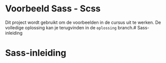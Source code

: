 # Voorbeeld Sass - Scss

Dit project wordt gebruikt om de voorbeelden in de cursus uit te werken. De volledige oplossing kan je terugvinden in de `oplossing` branch.# Sass-inleiding
# Sass-inleiding
